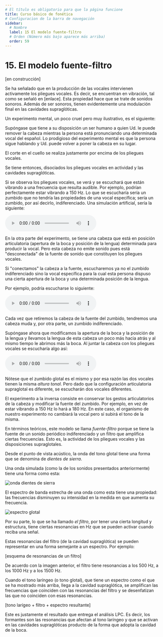 ```yaml
---
# El título es obligatorio para que la página funcione
title: Curso básico de fonética
# Configuracion de la barra de navegación
sidebar:
  # Nombre
  label: 15 El modelo fuente-filtro
  # Orden (Número más bajo aparece más arriba)
  order: 59
---
```

# 15. El modelo fuente-filtro


[en construcción]

Se ha señalado que en la producción de las vocales intervienen activamente los pliegues vocales. Es decir, se encuentran en vibración, tal como se señaló en [enlace]. Esta propiedad hace que se trate de sonidos sonoros. Además de ser sonoros, tienen evidentemente una modulación final en las cavidades supraglóticas.

Un experimento mental, un poco cruel pero muy ilustrativo, es el siguiente:

Supóngase que tiene a su disposición un ser humano a quien Ud. le puede remover la cabeza mientras la persona está pronunciando una determinada vocal del español. Lo prodigioso del experimento mental es que la persona sigue hablando y Ud. puede volver a poner la cabeza en su lugar.

El corte en el cuello se realiza justamente por encima de los pliegues vocales.

Se tiene entonces, disociados los pliegues vocales en actividad y las cavidades supraglóticas.

Si se observa los pliegues vocales, se verá y se escuchará que están vibrando a una frecuencia que resulta audible. Por ejemplo, podrían perfectamente estar vibrando a 150 Hz. Lo que se escucharía sería un zumbido que no tendría las propiedades de una vocal específica; sería un zumbido, por así decirlo, indiferenciado. Una simulación artificial, sería la siguiente:

<audio controls src="/sonidos/tono_glotal_150_Hz.mp3"></audio>

En la otra parte del experimento, se tiene una cabeza que está en posición articulatoria (apertura de la boca y posición de la lengua) determinada para producir la vocal. Pero esta cabeza no emite sonido pues está "desconectada" de la fuente de sonido que constituyen los pliegues vocales.

Si "conectamos" la cabeza a la fuente, escucharemos ya no el zumbido indiferenciado sino la vocal específica para la cual esta persona dispuso una cierta apertura de la boca y una determinada posición de la lengua.

Por ejemplo, podría escucharse lo siguiente:

<audio controls src="/sonidos/i_artificial_150_Hz.mp3"></audio>

Cada vez que retiremos la cabeza de la fuente del zumbido, tendremos una cabeza muda y, por otra parte, un zumbido indiferenciado.

Supóngase ahora que modificamos la apertura de la boca y la posición de la lengua y llevamos la lengua de esta cabeza un poco más hacia atrás y al mismo tiempo le abrimos más la boca. Al juntar la cabeza con los pliegues vocales se escucharía algo así:

<audio controls src="/sonidos/e_artificial_150_Hz.mp3"></audio>

Nótese que el zumbido glotal es el mismo y por esa razón las dos vocales tienen la misma *altura tonal*. Pero dado que la configuración articulatoria supraglotal es diferente, se escucharán dos vocales diferentes.

El experimento a la inversa consiste en conservar los gestos articulatorios de la cabeza y modificar la fuente del zumbido. Por ejemplo, en vez de estar vibrando a 150 Hz lo hará a 180 Hz. En este caso, el organismo de nuestro experimento no cambiará la vocal pero sí subirá el tono de la misma.



En términos teóricos, este modelo se llama *fuente-filtro* porque se tiene la fuente de un sonido periódico indiferenciado y un filtro que amplifica ciertas frecuencias. Esto es, la actividad de los pliegues vocales y las disposiciones supraglotales.

Desde el punto de vista acústico, la onda del tono glotal tiene una forma que se denomina de *dientes de sierra*.

Una onda simulada (como la de los sonidos presentados anteriormente) tiene una forma como esta:

![onda dientes de sierra](/imagenes/onda_dientes_de_sierra.png)

El espectro de banda estrecha de una onda como esta tiene una propiedad: las frecuencias disminuyen su intensidad en la medida en que aumenta su frecuencia.

![espectro glotal](/imagenes/espectro_onda_dientes_de_sierra.png)

Por su parte, lo que se ha llamado *el filtro*, por tener una cierta longitud y estructura, tiene ciertas resonancias en Hz que se pueden activar cuando reciba una señal. 

Estas resonancias del filtro (de la cavidad supraglótica) se pueden representar en una forma semejante a un espectro. Por ejemplo:

[esquema de resonancias de un filtro]

De acuerdo con la imagen anterior, el filtro tiene resonancias a los 500 Hz, a los 1000 Hz y a los 1500 Hz.

Cuando el tono laríngeo (o tono glotal), que tiene un espectro como el que se ha mostrado más arriba, llega a la cavidad supraglótica, se amplifican las frecuencias que coinciden con las resonancias del filtro y se desenfatizan las que no coinciden con esas resonancias.

[tono larígeo + filtro + espectro resultante]

Este es justamente el resultado que entrega el análisis LPC. Es decir, los formantes son las resonancias que afectan al tono laríngeo y que se activan en las cavidades supraglóticas producto de la forma que adopta la cavidad de la boca.

